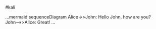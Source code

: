 #kali

...mermaid
sequenceDiagram
    Alice->>John: Hello John, how are you?
    John-->>Alice: Great!
...    
